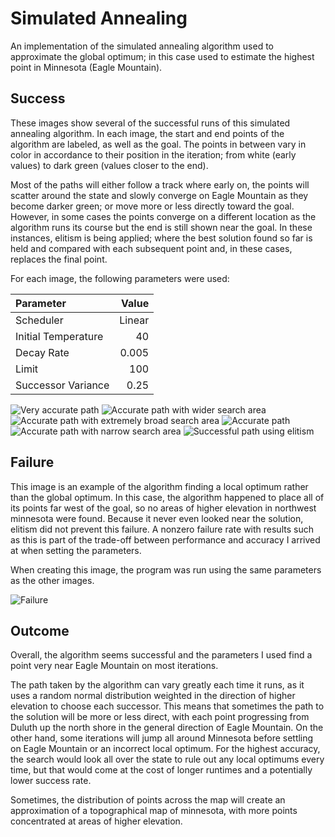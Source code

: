 # Simulated Annealing
An implementation of the simulated annealing algorithm used to approximate the global optimum; in this case used to estimate the highest point in Minnesota (Eagle Mountain).

## Success
These images show several of the successful runs of this simulated annealing algorithm. In each image, the start and end points of the algorithm are labeled, as well as the goal. The points in between vary in color in accordance to their position in the iteration; from white (early values) to dark green (values closer to the end).

Most of the paths will either follow a track where early on, the points will scatter around the state and slowly converge on Eagle Mountain as they become darker green; or move more or less directly toward the goal. However, in some cases the points converge on a different location as the algorithm runs its course but the end is still shown near the goal. In these instances, elitism is being applied; where the best solution found so far is held and compared with each subsequent point and, in these cases, replaces the final point.

For each image, the following parameters were used:

| Parameter |  Value |
| :--- |-------:|
| Scheduler | Linear |
| Initial Temperature |     40 |
| Decay Rate |  0.005 |
| Limit | 100 |
| Successor Variance |   0.25 |

![Very accurate path](img/success_01.png)
![Accurate path with wider search area](img/success_02.png)
![Accurate path with extremely broad search area](img/success_03.png)
![Accurate path](img/success_04.png)
![Accurate path with narrow search area](img/success_05.png)
![Successful path using elitism](img/success_elitism.png)

## Failure
This image is an example of the algorithm finding a local optimum rather than the global optimum. In this case, the algorithm happened to place all of its points far west of the goal, so no areas of higher elevation in northwest minnesota were found. Because it never even looked near the solution, elitism did not prevent this failure. A nonzero failure rate with results such as this is part of the trade-off between performance and accuracy I arrived at when setting the parameters.

When creating this image, the program was run using the same parameters as the other images.

![Failure](img/failure.png)

## Outcome
Overall, the algorithm seems successful and the parameters I used find a point very near Eagle Mountain on most iterations.

The path taken by the algorithm can vary greatly each time it runs, as it uses a random normal distribution weighted in the direction of higher elevation to choose each successor. This means that sometimes the path to the solution will be more or less direct, with each point progressing from Duluth up the north shore in the general direction of Eagle Mountain. On the other hand, some iterations will jump all around Minnesota before settling on Eagle Mountain or an incorrect local optimum. For the highest accuracy, the search would look all over the state to rule out any local optimums every time, but that would come at the cost of longer runtimes and a potentially lower success rate.

Sometimes, the distribution of points across the map will create an approximation of a topographical map of minnesota, with more points concentrated at areas of higher elevation.
